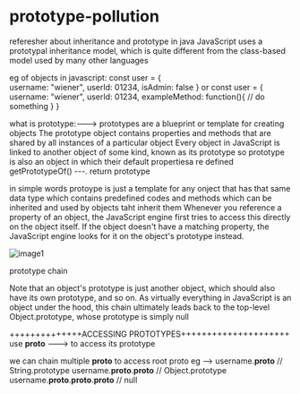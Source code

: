 # prototype-pollution
referesher about inheritance and prototype in java
JavaScript uses a prototypal inheritance model, 
which is quite different from the class-based model used by many other languages

eg of objects in javascript:
const user =  {                                                       
    username: "wiener",
    userId: 01234,
    isAdmin: false
}
or 
const user =  {
    username: "wiener",
    userId: 01234,
    exampleMethod: function(){
        // do something
    }
}

what is prototype:--->  prototypes are a blueprint or template for creating objects
The prototype object contains properties and methods that are shared by all instances of a particular object
Every object in JavaScript is linked to another object of some kind, known as its prototype
so prototype is also an object in which their default propertiesa re defined
getPrototypeOf()   ---. return prototype

in simple words protoype is just a template for any onject that has that same data type which contains 
predefined codes and methods which can be inherited and used by objects taht inherit them
Whenever you reference a property of an object, the JavaScript engine first tries to access this directly on the object itself. 
If the object doesn't have a matching property, the JavaScript engine looks for it on the object's prototype instead. 

![image1](https://portswigger.net/web-security/prototype-pollution/images/prototype-pollution-inheritance.svg)

prototype chain

Note that an object's prototype is just another object, which should also have its own prototype, and so on. 
As virtually everything in JavaScript is an object under the hood, this chain ultimately leads back to the top-level Object.prototype, 
whose prototype is simply null

++++++++++++++ACCESSING PROTOTYPES+++++++++++++++++++++
use __proto__  ---> to access its prototype

we can chain multiple __proto__ to access root proto
eg --> username.__proto__                        // String.prototype
username.__proto__.__proto__              // Object.prototype
username.__proto__.__proto__.__proto__    // null


